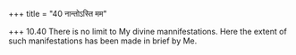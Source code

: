 +++
title = "40 नान्तोऽस्ति मम"

+++
10.40 There is no limit to My divine mannifestations. Here the extent of
such manifestations has been made in brief by Me.
